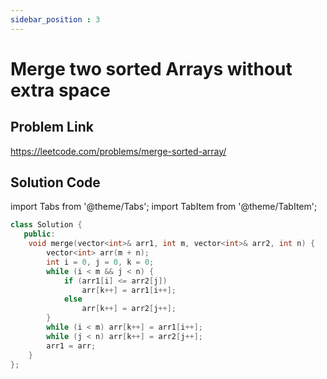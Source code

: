 ```yaml
---
sidebar_position : 3
---
```


# Merge two sorted Arrays without extra space

## Problem Link
https://leetcode.com/problems/merge-sorted-array/

## Solution Code

import Tabs from '@theme/Tabs';
import TabItem from '@theme/TabItem';

<Tabs>
<TabItem value="cpp" label="C++">

```cpp
class Solution {
   public:
    void merge(vector<int>& arr1, int m, vector<int>& arr2, int n) {
        vector<int> arr(m + n);
        int i = 0, j = 0, k = 0;
        while (i < m && j < n) {
            if (arr1[i] <= arr2[j])
                arr[k++] = arr1[i++];
            else
                arr[k++] = arr2[j++];
        }
        while (i < m) arr[k++] = arr1[i++];
        while (j < n) arr[k++] = arr2[j++];
        arr1 = arr;
    }
};
```
</TabItem>
</Tabs>
